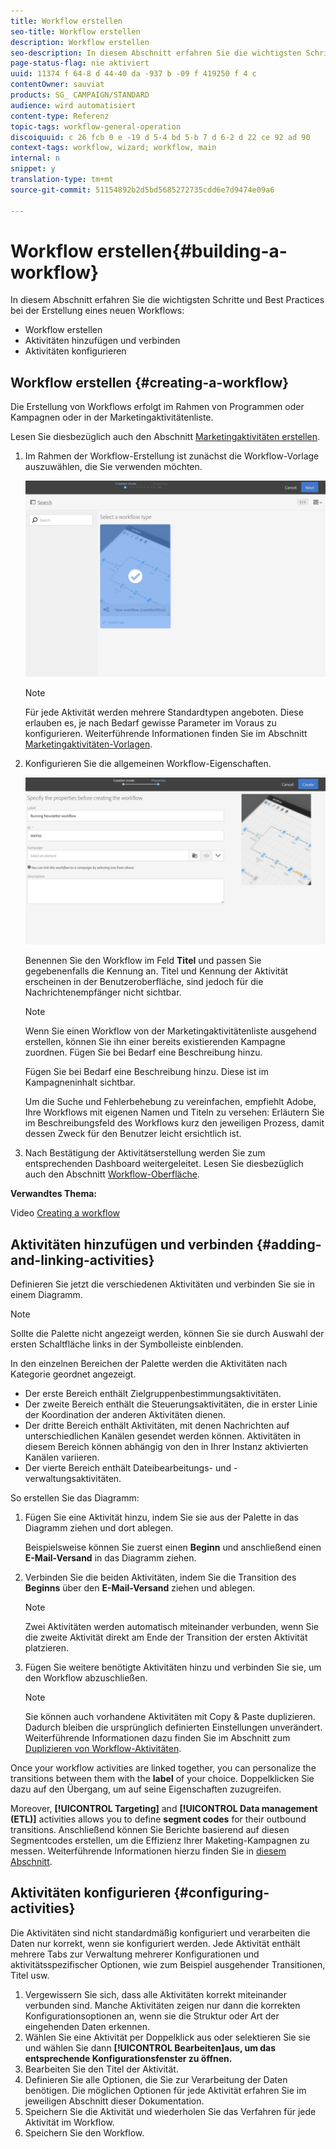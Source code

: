 ```yaml
---
title: Workflow erstellen
seo-title: Workflow erstellen
description: Workflow erstellen
seo-description: In diesem Abschnitt erfahren Sie die wichtigsten Schritte und Best Practices bei der Erstellung eines neuen Workflows.
page-status-flag: nie aktiviert
uuid: 11374 f 64-8 d 44-40 da -937 b -09 f 419250 f 4 c
contentOwner: sauviat
products: SG_ CAMPAIGN/STANDARD
audience: wird automatisiert
content-type: Referenz
topic-tags: workflow-general-operation
discoiquuid: c 26 fcb 0 e -19 d 5-4 bd 5-b 7 d 6-2 d 22 ce 92 ad 90
context-tags: workflow, wizard; workflow, main
internal: n
snippet: y
translation-type: tm+mt
source-git-commit: 51154892b2d5bd5685272735cdd6e7d9474e09a6

---
```



# Workflow erstellen{#building-a-workflow}

In diesem Abschnitt erfahren Sie die wichtigsten Schritte und Best Practices bei der Erstellung eines neuen Workflows:

* Workflow erstellen
* Aktivitäten hinzufügen und verbinden
* Aktivitäten konfigurieren

## Workflow erstellen {#creating-a-workflow}

Die Erstellung von Workflows erfolgt im Rahmen von Programmen oder Kampagnen oder in der Marketingaktivitätenliste.

Lesen Sie diesbezüglich auch den Abschnitt [Marketingaktivitäten erstellen](../../start/using/marketing-activities.md#creating-a-marketing-activity).

1. Im Rahmen der Workflow-Erstellung ist zunächst die Workflow-Vorlage auszuwählen, die Sie verwenden möchten.

   ![](assets/workflow_creation_1.png)

   >[!NOTE]
   >
   >Für jede Aktivität werden mehrere Standardtypen angeboten. Diese erlauben es, je nach Bedarf gewisse Parameter im Voraus zu konfigurieren. Weiterführende Informationen finden Sie im Abschnitt [Marketingaktivitäten-Vorlagen](../../start/using/about-templates.md).

1. Konfigurieren Sie die allgemeinen Workflow-Eigenschaften.

   ![](assets/workflow_creation_2.png)

   Benennen Sie den Workflow im Feld **Titel** und passen Sie gegebenenfalls die Kennung an. Titel und Kennung der Aktivität erscheinen in der Benutzeroberfläche, sind jedoch für die Nachrichtenempfänger nicht sichtbar.

   >[!NOTE]
   >
   >Wenn Sie einen Workflow von der Marketingaktivitätenliste ausgehend erstellen, können Sie ihn einer bereits existierenden Kampagne zuordnen. Fügen Sie bei Bedarf eine Beschreibung hinzu.

   Fügen Sie bei Bedarf eine Beschreibung hinzu. Diese ist im Kampagneninhalt sichtbar.

   Um die Suche und Fehlerbehebung zu vereinfachen, empfiehlt Adobe, Ihre Workflows mit eigenen Namen und Titeln zu versehen: Erläutern Sie im Beschreibungsfeld des Workflows kurz den jeweiligen Prozess, damit dessen Zweck für den Benutzer leicht ersichtlich ist.

1. Nach Bestätigung der Aktivitätserstellung werden Sie zum entsprechenden Dashboard weitergeleitet. Lesen Sie diesbezüglich auch den Abschnitt [Workflow-Oberfläche](../../automating/using/workflow-interface.md).

**Verwandtes Thema:**

Video [Creating a workflow](https://helpx.adobe.com/campaign/kt/acs/using/acs-create-workflow-feature-video-use.html)

## Aktivitäten hinzufügen und verbinden {#adding-and-linking-activities}

Definieren Sie jetzt die verschiedenen Aktivitäten und verbinden Sie sie in einem Diagramm.

>[!NOTE]
>
>Sollte die Palette nicht angezeigt werden, können Sie sie durch Auswahl der ersten Schaltfläche links in der Symbolleiste einblenden.

In den einzelnen Bereichen der Palette werden die Aktivitäten nach Kategorie geordnet angezeigt.

* Der erste Bereich enthält Zielgruppenbestimmungsaktivitäten.
* Der zweite Bereich enthält die Steuerungsaktivitäten, die in erster Linie der Koordination der anderen Aktivitäten dienen.
* Der dritte Bereich enthält Aktivitäten, mit denen Nachrichten auf unterschiedlichen Kanälen gesendet werden können. Aktivitäten in diesem Bereich können abhängig von den in Ihrer Instanz aktivierten Kanälen variieren.
* Der vierte Bereich enthält Dateibearbeitungs- und -verwaltungsaktivitäten.

So erstellen Sie das Diagramm:

1. Fügen Sie eine Aktivität hinzu, indem Sie sie aus der Palette in das Diagramm ziehen und dort ablegen.

   Beispielsweise können Sie zuerst einen **Beginn** und anschließend einen **E-Mail-Versand** in das Diagramm ziehen.

1. Verbinden Sie die beiden Aktivitäten, indem Sie die Transition des **Beginns** über den **E-Mail-Versand** ziehen und ablegen.

   >[!NOTE]
   >
   >Zwei Aktivitäten werden automatisch miteinander verbunden, wenn Sie die zweite Aktivität direkt am Ende der Transition der ersten Aktivität platzieren.

1. Fügen Sie weitere benötigte Aktivitäten hinzu und verbinden Sie sie, um den Workflow abzuschließen.

   >[!NOTE]
   >
   >Sie können auch vorhandene Aktivitäten mit Copy &amp; Paste duplizieren. Dadurch bleiben die ursprünglich definierten Einstellungen unverändert. Weiterführende Informationen dazu finden Sie im Abschnitt zum [Duplizieren von Workflow-Aktivitäten](../../automating/using/workflow-interface.md#duplicating-workflow-activities).

Once your workflow activities are linked together, you can personalize the transitions between them with the **label** of your choice. Doppelklicken Sie dazu auf den Übergang, um auf seine Eigenschaften zuzugreifen.

Moreover, **[!UICONTROL Targeting]** and **[!UICONTROL Data management (ETL)]** activities allows you to define **segment codes** for their outbound transitions. Anschließend können Sie Berichte basierend auf diesen Segmentcodes erstellen, um die Effizienz Ihrer Maketing-Kampagnen zu messen. Weiterführende Informationen hierzu finden Sie in [diesem Abschnitt](../../reporting/using/creating-a-report-workflow-segment.md).

## Aktivitäten konfigurieren {#configuring-activities}

Die Aktivitäten sind nicht standardmäßig konfiguriert und verarbeiten die Daten nur korrekt, wenn sie konfiguriert werden. Jede Aktivität enthält mehrere Tabs zur Verwaltung mehrerer Konfigurationen und aktivitätsspezifischer Optionen, wie zum Beispiel ausgehender Transitionen, Titel usw.

1. Vergewissern Sie sich, dass alle Aktivitäten korrekt miteinander verbunden sind. Manche Aktivitäten zeigen nur dann die korrekten Konfigurationsoptionen an, wenn sie die Struktur oder Art der eingehenden Daten erkennen.
1. Wählen Sie eine Aktivität per Doppelklick aus oder selektieren Sie sie und wählen Sie dann **[!UICONTROL Bearbeiten]aus, um das entsprechende Konfigurationsfenster zu öffnen.**
1. Bearbeiten Sie den Titel der Aktivität.
1. Definieren Sie alle Optionen, die Sie zur Verarbeitung der Daten benötigen. Die möglichen Optionen für jede Aktivität erfahren Sie im jeweiligen Abschnitt dieser Dokumentation.
1. Speichern Sie die Aktivität und wiederholen Sie das Verfahren für jede Aktivität im Workflow.
1. Speichern Sie den Workflow.

